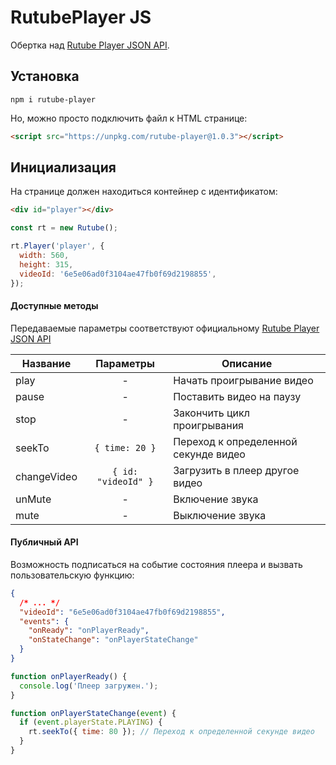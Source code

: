 # RutubePlayer JS

Обертка над [Rutube Player JSON API](https://github.com/rutube/RutubePlayerJSAPI).

## Установка

```
npm i rutube-player
```

Но, можно просто подключить файл к HTML странице:

```html
<script src="https://unpkg.com/rutube-player@1.0.3"></script>
```

## Инициализация

На странице должен находиться контейнер с идентификатом:

```html
<div id="player"></div>
```

```js
const rt = new Rutube();

rt.Player('player', {
  width: 560,
  height: 315,
  videoId: '6e5e06ad0f3104ae47fb0f69d2198855',
});
```

#### Доступные методы

Передаваемые параметры соответствуют официальному [Rutube Player JSON API](https://github.com/rutube/RutubePlayerJSAPI)

| Название    |      Параметры      | Описание                             |
| ----------- | :-----------------: | ------------------------------------ |
| play        |          -          | Начать проигрывание видео            |
| pause       |          -          | Поставить видео на паузу             |
| stop        |          -          | Закончить цикл проигрывания          |
| seekTo      |   `{ time: 20 }`    | Переход к определенной секунде видео |
| changeVideo | `{ id: "videoId" }` | Загрузить в плеер другое видео       |
| unMute      |          -          | Включение звука                      |
| mute        |          -          | Выключение звука                     |

#### Публичный API

Возможность подписаться на событие состояния плеера и вызвать пользовательскую функцию:

```json
{
  /* ... */
  "videoId": "6e5e06ad0f3104ae47fb0f69d2198855",
  "events": {
    "onReady": "onPlayerReady",
    "onStateChange": "onPlayerStateChange"
  }
}
```

```js
function onPlayerReady() {
  console.log('Плеер загружен.');
}

function onPlayerStateChange(event) {
  if (event.playerState.PLAYING) {
    rt.seekTo({ time: 80 }); // Переход к определенной секунде видео
  }
}
```
